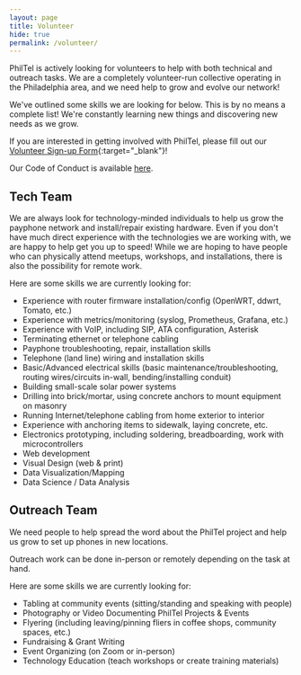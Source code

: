```yaml
---
layout: page
title: Volunteer
hide: true
permalink: /volunteer/
---
```


PhilTel is actively looking for volunteers to help with both technical and outreach tasks. We are a completely volunteer-run collective operating in the Philadelphia area, and we need help to grow and evolve our network!

We've outlined some skills we are looking for below. This is by no means a complete list! We're constantly learning new things and discovering new needs as we grow.

If you are interested in getting involved with PhilTel, please fill out our [Volunteer Sign-up Form](https://forms.gle/Ua5J677jMovAiJYy9){:target="_blank"}!

Our Code of Conduct is available [here](../code-of-conduct).

## Tech Team

We are always look for technology-minded individuals to help us grow the payphone network and install/repair existing hardware. Even if you don't have much direct experience with the technologies we are working with, we are happy to help get you up to speed! While we are hoping to have people who can physically attend meetups, workshops, and installations, there is also the possibility for remote work.

Here are some skills we are currently looking for:

* Experience with router firmware installation/config (OpenWRT, ddwrt, Tomato, etc.)
* Experience with metrics/monitoring (syslog, Prometheus, Grafana, etc.)
* Experience with VoIP, including SIP, ATA configuration, Asterisk
* Terminating ethernet or telephone cabling
* Payphone troubleshooting, repair, installation skills
* Telephone (land line) wiring and installation skills
* Basic/Advanced electrical skills (basic maintenance/troubleshooting, routing wires/circuits in-wall, bending/installing conduit)
* Building small-scale solar power systems
* Drilling into brick/mortar, using concrete anchors to mount equipment on masonry
* Running Internet/telephone cabling from home exterior to interior
* Experience with anchoring items to sidewalk, laying concrete, etc.
* Electronics prototyping, including soldering, breadboarding, work with microcontrollers
* Web development
* Visual Design (web & print)
* Data Visualization/Mapping
* Data Science / Data Analysis

## Outreach Team

We need people to help spread the word about the PhilTel project and help us grow to set up phones in new locations.

Outreach work can be done in-person or remotely depending on the task at hand.

Here are some skills we are currently looking for: 

* Tabling at community events (sitting/standing and speaking with people)
* Photography or Video Documenting PhilTel Projects & Events
* Flyering (including leaving/pinning fliers in coffee shops, community spaces, etc.)
* Fundraising & Grant Writing
* Event Organizing (on Zoom or in-person)
* Technology Education (teach workshops or create training materials)